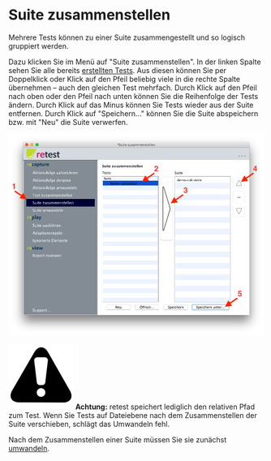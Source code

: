 # Suite zusammenstellen

Mehrere Tests können zu einer Suite zusammengestellt und so logisch gruppiert werden.

Dazu klicken Sie im Menü auf "Suite zusammenstellen".
In der linken Spalte sehen Sie alle bereits [erstellten Tests](test-zusammenstellen.md).
Aus diesen können Sie per Doppelklick oder Klick auf den Pfeil beliebig viele in die rechte Spalte übernehmen – auch den gleichen Test mehrfach.
Durch Klick auf den Pfeil nach oben oder den Pfeil nach unten können Sie die Reihenfolge der Tests ändern.
Durch Klick auf das Minus können Sie Tests wieder aus der Suite entfernen.
Durch Klick auf "Speichern..." können Sie die Suite abspeichern bzw. mit "Neu" die Suite verwerfen.

![GUI Screenshot Suite Zusammenstellen](suite-zusammenstellen-1.png)

![Warning](../../icons/warning.png) **Achtung:** retest speichert lediglich den relativen Pfad zum Test. 
Wenn Sie Tests auf Dateiebene nach dem Zusammenstellen der Suite verschieben, schlägt das Umwandeln fehl.

Nach dem Zusammenstellen einer Suite müssen Sie sie zunächst [umwandeln](suite-umwandeln.md). 

